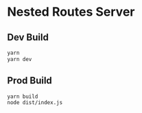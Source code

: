 # Nested Routes Server

## Dev Build

```bash
yarn
yarn dev
```

## Prod Build

```bash
yarn build
node dist/index.js
```
